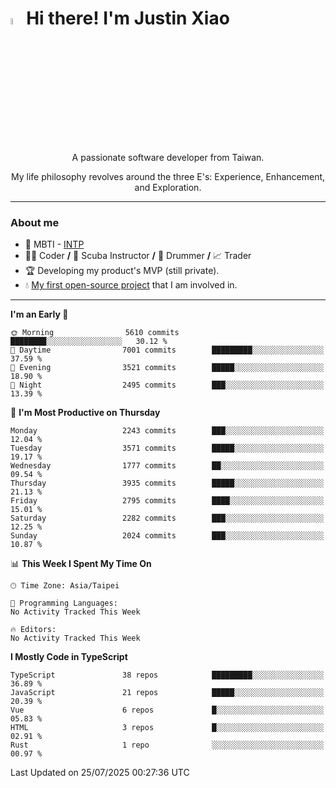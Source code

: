 # <img src="https://media.giphy.com/media/hvRJCLFzcasrR4ia7z/giphy.gif" width="5%">Hi there! I'm Justin Xiao
<p align="center">A passionate software developer from Taiwan.  </p>
<p align="center">My life philosophy revolves around the three E's: Experience, Enhancement, and Exploration.</p>

---
### About me
- 👀 MBTI - [INTP](https://www.16personalities.com/intp-personality)
- 👨‍💻 Coder **/** 🤿 Scuba Instructor **/** 🥁 Drummer **/** 📈 Trader
- 🏆 Developing my product's MVP (still private).
- 💧 [My first open-source project](https://github.com/Game-as-a-Service/Game-Lobby-Web) that I am involved in.

---
<!--START_SECTION:waka-->
**I'm an Early 🐤** 

```text
🌞 Morning                5610 commits        ████████░░░░░░░░░░░░░░░░░   30.12 % 
🌆 Daytime                7001 commits        █████████░░░░░░░░░░░░░░░░   37.59 % 
🌃 Evening                3521 commits        █████░░░░░░░░░░░░░░░░░░░░   18.90 % 
🌙 Night                  2495 commits        ███░░░░░░░░░░░░░░░░░░░░░░   13.39 % 
```
📅 **I'm Most Productive on Thursday** 

```text
Monday                   2243 commits        ███░░░░░░░░░░░░░░░░░░░░░░   12.04 % 
Tuesday                  3571 commits        █████░░░░░░░░░░░░░░░░░░░░   19.17 % 
Wednesday                1777 commits        ██░░░░░░░░░░░░░░░░░░░░░░░   09.54 % 
Thursday                 3935 commits        █████░░░░░░░░░░░░░░░░░░░░   21.13 % 
Friday                   2795 commits        ████░░░░░░░░░░░░░░░░░░░░░   15.01 % 
Saturday                 2282 commits        ███░░░░░░░░░░░░░░░░░░░░░░   12.25 % 
Sunday                   2024 commits        ███░░░░░░░░░░░░░░░░░░░░░░   10.87 % 
```


📊 **This Week I Spent My Time On** 

```text
🕑︎ Time Zone: Asia/Taipei

💬 Programming Languages: 
No Activity Tracked This Week

🔥 Editors: 
No Activity Tracked This Week
```

**I Mostly Code in TypeScript** 

```text
TypeScript               38 repos            █████████░░░░░░░░░░░░░░░░   36.89 % 
JavaScript               21 repos            █████░░░░░░░░░░░░░░░░░░░░   20.39 % 
Vue                      6 repos             █░░░░░░░░░░░░░░░░░░░░░░░░   05.83 % 
HTML                     3 repos             █░░░░░░░░░░░░░░░░░░░░░░░░   02.91 % 
Rust                     1 repo              ░░░░░░░░░░░░░░░░░░░░░░░░░   00.97 % 
```




 Last Updated on 25/07/2025 00:27:36 UTC
<!--END_SECTION:waka-->
